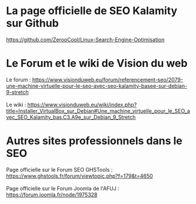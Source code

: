 # La page officielle de SEO Kalamity sur Github
https://github.com/ZerooCool/Linux-Search-Engine-Optimisation

# Le Forum et le wiki de Vision du web
Le forum : https://www.visionduweb.eu/forum/referencement-seo/2079-une-machine-virtuelle-pour-le-seo-avec-seo-kalamity-basee-sur-debian-9-stretch<br/><br/>
Le wiki : https://www.visionduweb.eu/wiki/index.php?title=Installer_VirtualBox_sur_Debian#Une_machine_virtuelle_pour_le_SEO_avec_SEO_Kalamity_bas.C3.A9e_sur_Debian_9_Stretch

# Autres sites professionnels dans le SEO
Page officielle sur le Forum SEO GHSTools : https://www.ghstools.fr/forum/viewtopic.php?f=179&t=4650<br/><br/>
Page officielle sur le Forum Joomla de l'AFUJ : https://forum.joomla.fr/node/1975328
